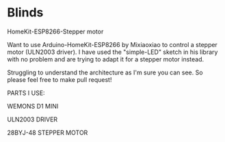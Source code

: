 # Blinds
HomeKit-ESP8266-Stepper motor

Want to use Arduino-HomeKit-ESP8266 by Mixiaoxiao to control a stepper motor (ULN2003 driver).
I have used the "simple-LED" sketch in his library with no problem and are trying to adapt it for a stepper motor instead.

Struggling to understand the architecture as I'm sure you can see. 
So please feel free to make pull request! 

PARTS I USE:

WEMONS D1 MINI

ULN2003 DRIVER

28BYJ-48 STEPPER MOTOR
